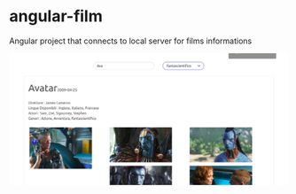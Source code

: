 # angular-film
Angular project that connects to local server for films informations

![alt text](https://github.com/fl0wo/angular-film/blob/master/screenshot_2.png)
